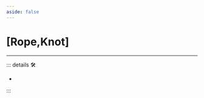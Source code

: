 ```yaml
---
aside: false
---
```

# <py>[Rope,Knot]</py>

---

<!-- =================================================== -->
<!-- =================================================== -->
<!-- =================================================== -->
<!-- =================================================== -->
<!-- =================================================== -->
::: details 🛠

-

:::
